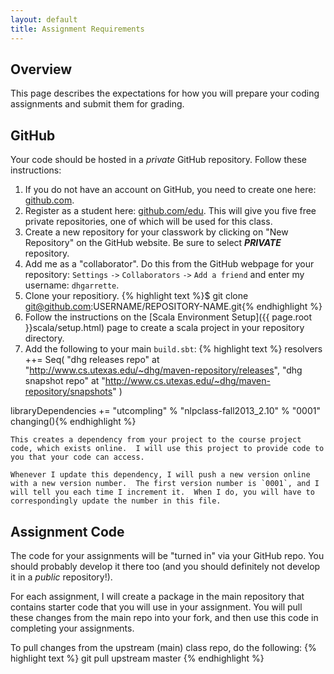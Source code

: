 ```yaml
---
layout: default
title: Assignment Requirements
---
```


## Overview

This page describes the expectations for how you will prepare your coding assignments and submit them for grading.




## GitHub

Your code should be hosted in a *private* GitHub repository.  Follow these instructions:

1. If you do not have an account on GitHub, you need to create one here: [github.com](https://github.com/).
2. Register as a student here: [github.com/edu](https://github.com/edu).  This will give you five free private repositories, one of which will be used for this class.
3. Create a new repository for your classwork by clicking on "New Repository" on the GitHub website.  Be sure to select ***PRIVATE*** repository.
4. Add me as a "collaborator".  Do this from the GitHub webpage for your repository: `Settings` `->` `Collaborators` `->` `Add a friend` and enter my username: `dhgarrette`.
5. Clone your repositiory.
    {% highlight text %}$ git clone git@github.com:USERNAME/REPOSITORY-NAME.git{% endhighlight %}
6. Follow the instructions on the [Scala Environment Setup]({{ page.root }}scala/setup.html) page to create a scala project in your repository directory.
7. Add the following to your main `build.sbt`:
    {% highlight text %}
resolvers ++= Seq(
  "dhg releases repo" at "http://www.cs.utexas.edu/~dhg/maven-repository/releases",
  "dhg snapshot repo" at "http://www.cs.utexas.edu/~dhg/maven-repository/snapshots"
)
    
libraryDependencies += "utcompling" % "nlpclass-fall2013_2.10" % "0001" changing(){% endhighlight %}

    This creates a dependency from your project to the course project code, which exists online.  I will use this project to provide code to you that your code can access.

    Whenever I update this dependency, I will push a new version online with a new version number.  The first version number is `0001`, and I will tell you each time I increment it.  When I do, you will have to correspondingly update the number in this file.


## Assignment Code

The code for your assignments will be "turned in" via your GitHub repo.  You should probably develop it there too (and you should definitely not develop it in a *public* repository!).

For each assignment, I will create a package in the main repository that contains starter code that you will use in your assignment.  You will pull these changes from the main repo into your fork, and then use this code in completing your assignments.

To pull changes from the upstream (main) class repo, do the following:
{% highlight text %}
git pull upstream master
{% endhighlight %}

